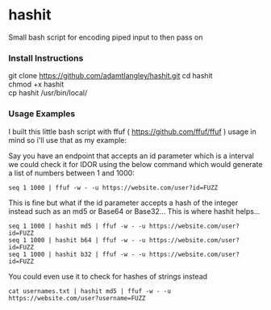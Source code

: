 # hashit
Small bash script for encoding piped input to then pass on

### Install Instructions

git clone https://github.com/adamtlangley/hashit.git 
cd hashit  
chmod +x hashit  
cp hashit /usr/bin/local/

### Usage Examples

I built this little bash script with ffuf ( https://github.com/ffuf/ffuf ) usage in mind so i'll use that as my example:

Say you have an endpoint that accepts an id parameter which is a interval we could check it for IDOR using the below command which would generate a list of numbers between 1 and 1000:

`seq 1 1000 | ffuf -w - -u https://website.com/user?id=FUZZ`

This is fine but what if the id parameter accepts a hash of the integer instead such as an md5 or Base64 or Base32...
This is where hashit helps...

`seq 1 1000 | hashit md5 | ffuf -w - -u https://website.com/user?id=FUZZ`  
`seq 1 1000 | hashit b64 | ffuf -w - -u https://website.com/user?id=FUZZ`  
`seq 1 1000 | hashit b32 | ffuf -w - -u https://website.com/user?id=FUZZ`

You could even use it to check for hashes of strings instead

`cat usernames.txt | hashit md5 | ffuf -w - -u https://website.com/user?username=FUZZ` 

